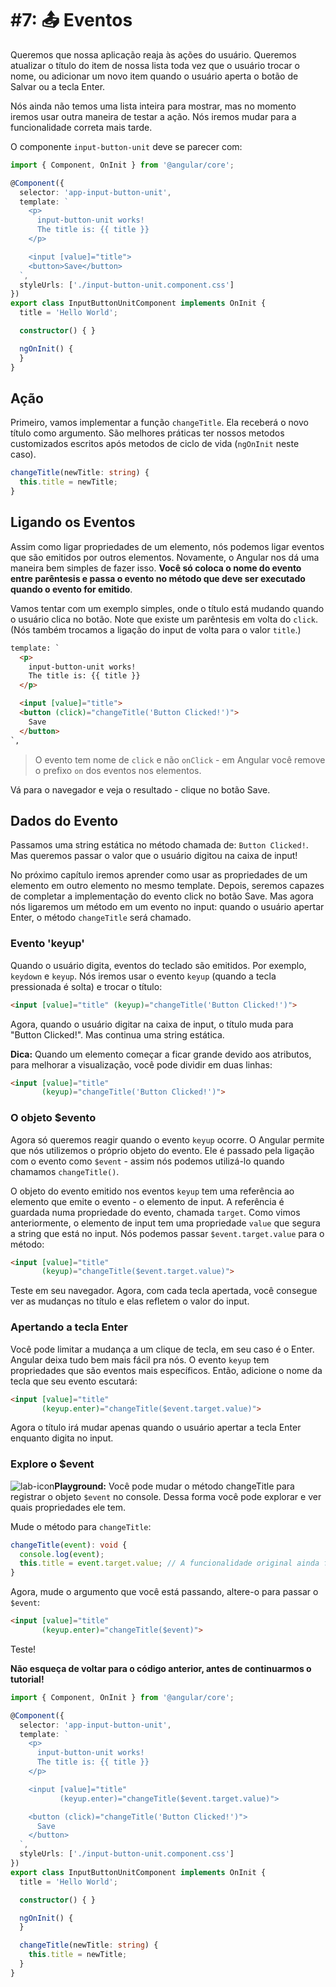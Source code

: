 
# \#7: 📤 Eventos

Queremos que nossa aplicação reaja às ações do usuário. Queremos atualizar o título do item de nossa lista toda vez que o usuário trocar o nome, ou adicionar um novo item quando o usuário aperta o botão de Salvar ou a tecla Enter.

Nós ainda não temos uma lista inteira para mostrar, mas no momento iremos usar outra maneira de testar a ação. Nós iremos mudar para a funcionalidade correta mais tarde.

O componente `input-button-unit` deve se parecer com:

```typescript
import { Component, OnInit } from '@angular/core';

@Component({
  selector: 'app-input-button-unit',
  template: `
    <p>
      input-button-unit works!
      The title is: {{ title }}
    </p>

    <input [value]="title">
    <button>Save</button>
  `,
  styleUrls: ['./input-button-unit.component.css']
})
export class InputButtonUnitComponent implements OnInit {
  title = 'Hello World';

  constructor() { }

  ngOnInit() {
  }
}
```

## Ação

Primeiro, vamos implementar a função `changeTitle`. Ela receberá o novo título como argumento. São melhores práticas ter nossos metodos customizados escritos após metodos de ciclo de vida \(`ngOnInit` neste caso\).

```typescript
changeTitle(newTitle: string) {
  this.title = newTitle;
}
```

## Ligando os Eventos
Assim como ligar propriedades de um elemento, nós podemos ligar eventos que são emitidos por outros elementos. Novamente, o Angular nos dá uma maneira bem simples de fazer isso. **Você só coloca o nome do evento entre parêntesis e passa o evento no método que deve ser executado quando o evento for emitido**.

Vamos tentar com um exemplo simples, onde o título está mudando quando o usuário clica no botão. Note que existe um parêntesis em volta do `click`. \(Nós também trocamos a ligação do input de volta para o valor `title`.\)

```html
template: `
  <p>
    input-button-unit works!
    The title is: {{ title }}
  </p>

  <input [value]="title">
  <button (click)="changeTitle('Button Clicked!')">
    Save
  </button>
`,
```

> O evento tem nome de `click` e não `onClick` - em Angular você remove o prefixo `on` dos eventos nos elementos. 

Vá para o navegador e veja o resultado - clique no botão Save.

## Dados do Evento

Passamos uma string estática no método chamada de: `Button Clicked!`. Mas queremos passar o valor que o usuário digitou na caixa de input!

No próximo capítulo iremos aprender como usar as propriedades de um elemento em outro elemento no mesmo template. Depois, seremos capazes de completar a implementação do evento click no botão Save. Mas agora nós ligaremos um método em um evento no input: quando o usuário apertar Enter, o método `changeTitle` será chamado.

### Evento 'keyup' 

Quando o usuário digita, eventos do teclado são emitidos. Por exemplo, `keydown` e `keyup`. Nós iremos usar o evento `keyup` \(quando a tecla pressionada é solta) e trocar o título:

```html
<input [value]="title" (keyup)="changeTitle('Button Clicked!')">
```

Agora, quando o usuário digitar na caixa de input, o título muda para "Button Clicked!". Mas continua uma string estática.

**Dica:** Quando um elemento começar a ficar grande devido aos atributos, para melhorar a visualização, você pode dividir em duas linhas:

```html
<input [value]="title" 
       (keyup)="changeTitle('Button Clicked!')">
```

### O objeto $evento

Agora só queremos reagir quando o evento `keyup` ocorre. O Angular permite que nós utilizemos o próprio objeto do evento. Ele é passado pela ligação com o evento como `$event` - assim nós podemos utilizá-lo quando chamamos `changeTitle()`.

O objeto do evento emitido nos eventos `keyup` tem uma referência ao elemento que emite o evento - o elemento de input. A referência é guardada numa propriedade do evento, chamada `target`. Como vimos anteriormente, o elemento de input tem uma propriedade `value` que segura a string que está no input. Nós podemos passar `$event.target.value` para o método:

```html
<input [value]="title" 
       (keyup)="changeTitle($event.target.value)">
```

Teste em seu navegador. Agora, com cada tecla apertada, você consegue ver as mudanças no título e elas refletem o valor do input.

### Apertando a tecla Enter
Você pode limitar a mudança a um clique de tecla, em seu caso é o Enter. Angular deixa tudo bem mais fácil pra nós. O evento `keyup` tem propriedades que são eventos mais específicos. Então, adicione o nome da tecla que seu evento escutará:

```html
<input [value]="title" 
       (keyup.enter)="changeTitle($event.target.value)">
```

Agora o título irá mudar apenas quando o usuário apertar a tecla Enter enquanto digita no input.

### Explore o $event

![lab-icon](.gitbook/assets/lab%20%281%29.jpg)**Playground:** Você pode mudar o método changeTitle para registrar o objeto `$event` no console. Dessa forma você pode explorar e ver quais propriedades ele tem.

Mude o método para `changeTitle`:
```ts
changeTitle(event): void {
  console.log(event);
  this.title = event.target.value; // A funcionalidade original ainda funciona!
}
```

Agora, mude o argumento que você está passando, altere-o para passar o `$event`:

```html
<input [value]="title" 
       (keyup.enter)="changeTitle($event)">
```

Teste!

**Não esqueça de voltar para o código anterior, antes de continuarmos o tutorial!**

```typescript
import { Component, OnInit } from '@angular/core';

@Component({
  selector: 'app-input-button-unit',
  template: `
    <p>
      input-button-unit works!
      The title is: {{ title }}
    </p>

    <input [value]="title"
           (keyup.enter)="changeTitle($event.target.value)">

    <button (click)="changeTitle('Button Clicked!')">
      Save
    </button>
  `,
  styleUrls: ['./input-button-unit.component.css']
})
export class InputButtonUnitComponent implements OnInit {
  title = 'Hello World';

  constructor() { }

  ngOnInit() {
  }

  changeTitle(newTitle: string) {
    this.title = newTitle;
  }
}
```